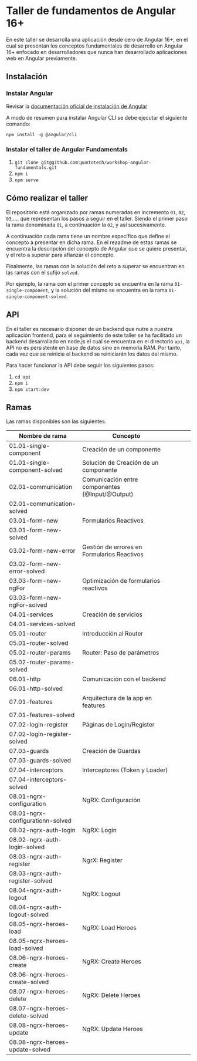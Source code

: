 # Taller de fundamentos de Angular 16+

En este taller se desarrolla una aplicación desde cero de Angular 16+, en el cual se presentan los conceptos fundamentales de desarrollo en Angular 16+ enfocado en desarrolladores que nunca han desarrollado aplicaciones web en Angular previamente.

## Instalación

### Instalar Angular

Revisar la [documentación oficial de instalación de Angular](https://docs.angular.lat/guide/setup-local#instalar-la-cli-de-angular)

A modo de resumen para instalar Angular CLI se debe ejecutar el siguiente comando:

`npm install -g @angular/cli`

### Instalar el taller de Angular Fundamentals

1. `git clone git@github.com:puntotech/workshop-angular-fundamentals.git`
2. `npm i` 
3. `npm serve`

## Cómo realizar el taller

El repositorio está organizado por ramas numeradas en incremento `01`, `02`, `03`,..., que representan los pasos a seguir en el taller. Siendo el primer paso la rama denominada `01`, a continuación la `02`, y así sucesivamente.

A continuación cada rama tiene un nombre específico que define el concepto a presentar en dicha rama. En el reaadme de estas ramas se encuentra la descripción del concepto de Angular que se quiere presentar, y el reto a superar para afianzar el concepto.

Finalmente, las ramas con la solución del reto a superar se encuentran en las ramas con el sufijo `solved`. 

Por ejemplo, la rama con el primer concepto se encuentra en la rama `01-single-component`, y la solución del mismo se encuentra en la rama `01-single-component-solved`.

## API

En el taller es necesario disponer de un backend que nutre a nuestra aplicación frontend, para el seguimiento de este taller se ha facilitado un backend desarrollado en node.js el cual se encuentra en el directorio `api`, la API no es persistente en base de datos sino en memoria RAM. Por tanto, cada vez que se reinicie el backend se reiniciarán los datos del mismo.

Para hacer funcionar la API debe seguir los siguientes pasos:

1. `cd api`
2. `npm i`
3. `npm start:dev`

## Ramas

Las ramas disponibles son las siguientes.

| Nombre de rama | Concepto  |  |   |   |
|---|---|---|---|---|
|  01.01-single-component  |  Creación de un componente  |   |   |   |
|  01.01-single-component-solved| Solución de Creación de un componente  |   |   |   |
|  02.01-communication | Comunicación entre componentes (@Input/@Output)  |   |   |   |
|  02.01-communication-solved |   |   |   |   |
|  03.01-form-new | Formularios Reactivos  |   |   |   |
|  03.01-form-new-solved |   |   |   |   |
|  03.02-form-new-error | Gestión de errores en Formularios Reactivos  |   |   |   |
|  03.02-form-new-error-solved |   |   |   |   |
|  03.03-form-new-ngFor | Optimización de formularios reactivos  |   |   |   |
|  03.03-form-new-ngFor-solved |   |   |   |   |
|  04.01-services | Creación de servicios  |   |   |   |
|  04.01-services-solved |   |   |   |   |
|  05.01-router | Introducción al Router  |   |   |   |
|  05.01-router-solved |   |   |   |   |
|  05.02-router-params | Router: Paso de parámetros  |   |   |   |
|  05.02-router-params-solved |   |   |   |   |
|  06.01-http | Comunicación con el backend  |   |   |   |
|  06.01-http-solved |   |   |   |   |
|  07.01-features | Arquitectura de la app en features   |   |   |   |
|  07.01-features-solved |   |   |   |   |
|  07.02-login-register | Páginas de Login/Register  |   |   |   |
|  07.02-login-register-solved |   |   |   |   |
|  07.03-guards | Creación de Guardas  |   |   |   |
|  07.03-guards-solved |   |   |   |   |
|  07.04-interceptors | Interceptores (Token y Loader)  |   |   |   |
|  07.04-interceptors-solved |   |   |   |   |
|  08.01-ngrx-configuration | NgRX: Configuración  |   |   |   |
|  08.01-ngrx-configurationn-solved |   |   |   |   |
|  08.02-ngrx-auth-login | NgRX: Login   |   |   |   |
|  08.02-ngrx-auth-login-solved |   |   |   |   |
|  08.03-ngrx-auth-register | NgrX: Register  |   |   |   |
|  08.03-ngrx-auth-register-solved |   |   |   |   |
|  08.04-ngrx-auth-logout | NgRX: Logout  |   |   |   |
|  08.04-ngrx-auth-logout-solved |   |   |   |   |
|  08.05-ngrx-heroes-load | NgRX: Load Heroes |   |   |   |
|  08.05-ngrx-heroes-load-solved |   |   |   |   |
|  08.06-ngrx-heroes-create |NgRX: Create Heroes |   |   |   |
|  08.06-ngrx-heroes-create-solved |   |   |   |   |
|  08.07-ngrx-heroes-delete | NgRX: Delete Heroes |   |   |   |
|  08.07-ngrx-heroes-delete-solved |   |   |   |   |
|  08.08-ngrx-heroes-update | NgRX: Update Heroes |   |   |   |
|  08.08-ngrx-heroes-update-solved |   |   |   |   |
